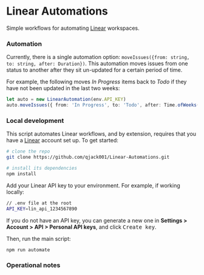 # Linear Automations

Simple workflows for automating [Linear](https://linear.app/) workspaces.

### Automation

Currently, there is a single automation option: `moveIssues({from: string, to: string, after: Duration})`. This automation moves issues from one status to another after they sit un-updated for a certain period of time.

For example, the following moves *In Progress* items back to *Todo* if they have not been updated in the last two weeks:

```typescript
let auto = new LinearAutomation(env.API_KEY)
auto.moveIssues({ from: 'In Progress', to: 'Todo', after: Time.ofWeeks(2) })
```

### Local development

This script automates Linear workflows, and by extension, requires that you have a [Linear](https://linear.app/) account set up. To get started:

```bash
# clone the repo
git clone https://github.com/qjack001/Linear-Automations.git

# install its dependencies
npm install
```

Add your Linear API key to your environment. For example, if working locally:

```bash
// .env file at the root
API_KEY=lin_api_1234567890
```

If you do not have an API key, you can generate a new one in **Settings > Account > API > Personal API keys**, and click <kbd>Create key</kbd>.

Then, run the main script:

```bash
npm run automate
```

### Operational notes

<!-- Todo -->
